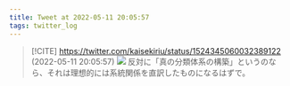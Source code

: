 ```yaml
---
title: Tweet at 2022-05-11 20:05:57
tags: twitter_log
---
```


> [!CITE] https://twitter.com/kaisekiriu/status/1524345060032389122 (2022-05-11 20:05:57)
> ![](https://twitter.com/kaisekiriu/status/1524345060032389122)
> 反対に「真の分類体系の構築」というのなら、それは理想的には系統関係を直訳したものになるはずで。
